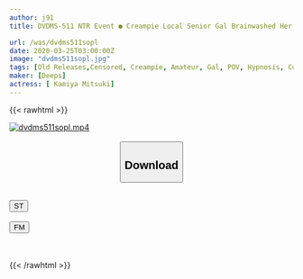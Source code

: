 ```yaml
---
author: j91
title: DVDMS-511 NTR Event ● Creampie Local Senior Gal Brainwashed Her And After Raw SEX Before My Boyfriend Shake Herself And Wanted My Sperm Many Times As I Got Pregnant

url: /was/dvdms511sopl
date: 2020-03-25T03:00:00Z
image: "dvdms511sopl.jpg"
tags: [Old Releases,Censored, Creampie, Amateur, Gal, POV, Hypnosis, Cuckold	]
maker: [Deeps]
actress: [ Kamiya Mitsuki]
---
```



{{< rawhtml >}}

<div class="video" data-videoid="jbYDpXod7pSQjk">
    <a href="javascript:;">
        <img src="/was/dvdms511sopl/dvdms511sopl.jpg" width="WIDTH" height="HEIGHT" alt="dvdms511sopl.mp4" loading="lazy">
    </a>
</div>

<script type="text/javascript" src="https://j91.asia/asset/on-demand-st.js"></script>

<br>
  <link rel="stylesheet" href="https://j91.asia/asset/bs5.css">
  
  <center>
  <button class="btn btn-primary" type="button" data-bs-toggle="collapse" data-bs-target=".multi-collapse" aria-expanded="false" aria-controls="multiCollapseExample1 multiCollapseExample2"><h2>Download</h2></button></center>
</p>
<div class="row">
  <div class="col">
    <div class="collapse multi-collapse" id="multiCollapseExample1">
      <div class="card card-body">
	      	      <br>
<div class="buttons">  
<a href="https://streamtape.to/v/jbYDpXod7pSQjk" target="_blank"><button class="btn-hover color-3"><i class="fa fa-download"></i> ST</button></a></div>
    </div>
  </div>
</div>
  <div class="col">
    <div class="collapse multi-collapse" id="multiCollapseExample2">
      <div class="card card-body">
	      <br>
<div class="buttons">
    <a href="https://filemoon.sx/d/sjwtknjlqv00" target="_blank"><button class="btn-hover color-8"><i class="fa fa-download"></i> FM</button></a></div>
<br><br>
      </div>
    </div>
  </div>
</div>

{{< /rawhtml >}}